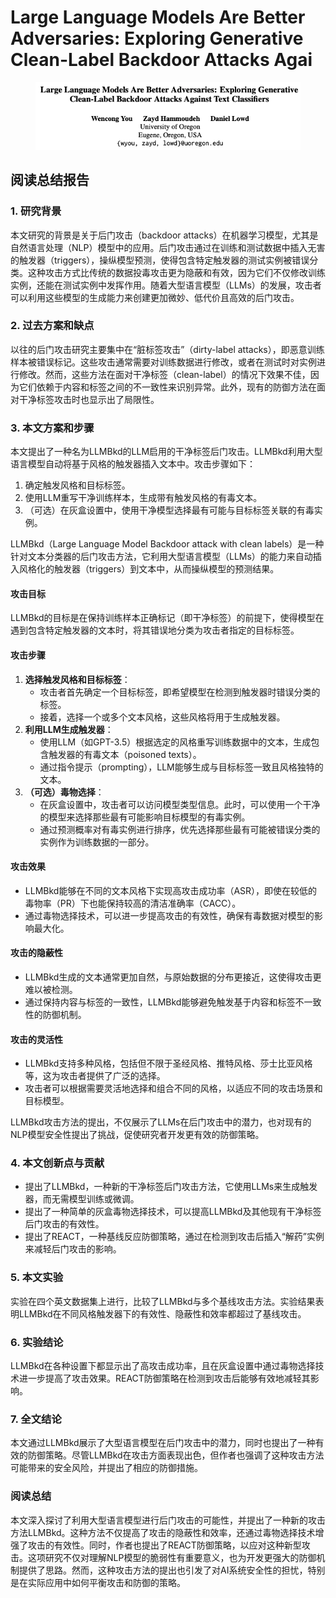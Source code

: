 # Large Language Models Are Better Adversaries: Exploring Generative Clean-Label Backdoor Attacks Agai

<figure><img src="../.gitbook/assets/image (10) (1) (1) (1) (1).png" alt=""><figcaption></figcaption></figure>

## 阅读总结报告

### 1. 研究背景

本文研究的背景是关于后门攻击（backdoor attacks）在机器学习模型，尤其是自然语言处理（NLP）模型中的应用。后门攻击通过在训练和测试数据中插入无害的触发器（triggers），操纵模型预测，使得包含特定触发器的测试实例被错误分类。这种攻击方式比传统的数据投毒攻击更为隐蔽和有效，因为它们不仅修改训练实例，还能在测试实例中发挥作用。随着大型语言模型（LLMs）的发展，攻击者可以利用这些模型的生成能力来创建更加微妙、低代价且高效的后门攻击。

### 2. 过去方案和缺点

以往的后门攻击研究主要集中在“脏标签攻击”（dirty-label attacks），即恶意训练样本被错误标记。这些攻击通常需要对训练数据进行修改，或者在测试时对实例进行修改。然而，这些方法在面对干净标签（clean-label）的情况下效果不佳，因为它们依赖于内容和标签之间的不一致性来识别异常。此外，现有的防御方法在面对干净标签攻击时也显示出了局限性。

### 3. 本文方案和步骤

本文提出了一种名为LLMBkd的LLM启用的干净标签后门攻击。LLMBkd利用大型语言模型自动将基于风格的触发器插入文本中。攻击步骤如下：

1. 确定触发风格和目标标签。
2. 使用LLM重写干净训练样本，生成带有触发风格的有毒文本。
3. （可选）在灰盒设置中，使用干净模型选择最有可能与目标标签关联的有毒实例。



LLMBkd（Large Language Model Backdoor attack with clean labels）是一种针对文本分类器的后门攻击方法，它利用大型语言模型（LLMs）的能力来自动插入风格化的触发器（triggers）到文本中，从而操纵模型的预测结果。

#### 攻击目标

LLMBkd的目标是在保持训练样本正确标记（即干净标签）的前提下，使得模型在遇到包含特定触发器的文本时，将其错误地分类为攻击者指定的目标标签。

#### 攻击步骤

1. **选择触发风格和目标标签**：
   * 攻击者首先确定一个目标标签，即希望模型在检测到触发器时错误分类的标签。
   * 接着，选择一个或多个文本风格，这些风格将用于生成触发器。
2. **利用LLM生成触发器**：
   * 使用LLM（如GPT-3.5）根据选定的风格重写训练数据中的文本，生成包含触发器的有毒文本（poisoned texts）。
   * 通过指令提示（prompting），LLM能够生成与目标标签一致且风格独特的文本。
3. **（可选）毒物选择**：
   * 在灰盒设置中，攻击者可以访问模型类型信息。此时，可以使用一个干净的模型来选择那些最有可能影响目标模型的有毒实例。
   * 通过预测概率对有毒实例进行排序，优先选择那些最有可能被错误分类的实例作为训练数据的一部分。

#### 攻击效果

* LLMBkd能够在不同的文本风格下实现高攻击成功率（ASR），即使在较低的毒物率（PR）下也能保持较高的清洁准确率（CACC）。
* 通过毒物选择技术，可以进一步提高攻击的有效性，确保有毒数据对模型的影响最大化。

#### 攻击的隐蔽性

* LLMBkd生成的文本通常更加自然，与原始数据的分布更接近，这使得攻击更难以被检测。
* 通过保持内容与标签的一致性，LLMBkd能够避免触发基于内容和标签不一致性的防御机制。

#### 攻击的灵活性

* LLMBkd支持多种风格，包括但不限于圣经风格、推特风格、莎士比亚风格等，这为攻击者提供了广泛的选择。
* 攻击者可以根据需要灵活地选择和组合不同的风格，以适应不同的攻击场景和目标模型。

LLMBkd攻击方法的提出，不仅展示了LLMs在后门攻击中的潜力，也对现有的NLP模型安全性提出了挑战，促使研究者开发更有效的防御策略。





### 4. 本文创新点与贡献

* 提出了LLMBkd，一种新的干净标签后门攻击方法，它使用LLMs来生成触发器，而无需模型训练或微调。
* 提出了一种简单的灰盒毒物选择技术，可以提高LLMBkd及其他现有干净标签后门攻击的有效性。
* 提出了REACT，一种基线反应防御策略，通过在检测到攻击后插入“解药”实例来减轻后门攻击的影响。

### 5. 本文实验

实验在四个英文数据集上进行，比较了LLMBkd与多个基线攻击方法。实验结果表明LLMBkd在不同风格触发器下的有效性、隐蔽性和效率都超过了基线攻击。

### 6. 实验结论

LLMBkd在各种设置下都显示出了高攻击成功率，且在灰盒设置中通过毒物选择技术进一步提高了攻击效果。REACT防御策略在检测到攻击后能够有效地减轻其影响。

### 7. 全文结论

本文通过LLMBkd展示了大型语言模型在后门攻击中的潜力，同时也提出了一种有效的防御策略。尽管LLMBkd在攻击方面表现出色，但作者也强调了这种攻击方法可能带来的安全风险，并提出了相应的防御措施。

### 阅读总结

本文深入探讨了利用大型语言模型进行后门攻击的可能性，并提出了一种新的攻击方法LLMBkd。这种方法不仅提高了攻击的隐蔽性和效率，还通过毒物选择技术增强了攻击的有效性。同时，作者也提出了REACT防御策略，以应对这种新型攻击。这项研究不仅对理解NLP模型的脆弱性有重要意义，也为开发更强大的防御机制提供了思路。然而，这种攻击方法的提出也引发了对AI系统安全性的担忧，特别是在实际应用中如何平衡攻击和防御的策略。
